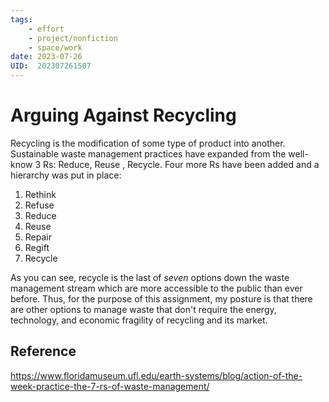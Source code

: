 ```yaml
---
tags: 
	- effort
	- project/nonfiction
	- space/work
date: 2023-07-26
UID:  202307261507
---
```


# Arguing Against Recycling

Recycling is the modification of some type of product into another. Sustainable waste management practices have expanded from the well-know 3 Rs: Reduce, Reuse , Recycle. Four more Rs have been added and a hierarchy was put in place:

1. Rethink
2. Refuse
3. Reduce
4. Reuse
5. Repair
6. Regift
7. Recycle

As you can see, recycle is the last of *seven* options down the waste management stream which are more accessible to the public than ever before. Thus, for the purpose of this assignment, my posture is that there are other options to manage waste that don't require the energy, technology, and economic fragility of recycling and its market.

## Reference
https://www.floridamuseum.ufl.edu/earth-systems/blog/action-of-the-week-practice-the-7-rs-of-waste-management/